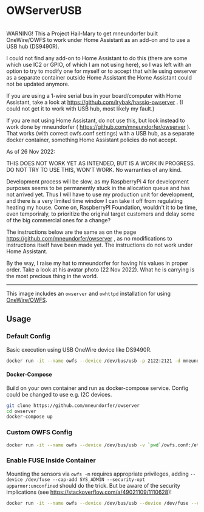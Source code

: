 # OWServerUSB

|   |   |   |   |   |
| - | - | - | - | - |


WARNING! This a Project Hail-Mary to get mneundorfer built OneWire/OWFS to work under Home Assistant as an add-on and to use a USB hub (DS9490R). 

I could not find any add-on to Home Assistant to do this (there are some which use IC2 or GPIO, of which I am not using here), so I was left with an option to try to modify one for myself or to accept that while using owserver as a separate container outside Home Assistant the Home Assistant could not be updated anymore. 

If you are using a 1-wire serial bus in your board/computer with Home Assistant, take a look at https://github.com/lrybak/hassio-owserver . (I could not get it to work with USB hub, most likely my fault.)

If you are not using Home Assistant, do not use this, but look instead to work done by mneundorfer ( https://github.com/mneundorfer/owserver ). That works (with correct owfs.conf settings) with a USB hub, as a separate docker container, something Home Assistant policies do not accept. 

As of 26 Nov 2022:

THIS DOES NOT WORK YET AS INTENDED, BUT IS A WORK IN PROGRESS. DO NOT TRY TO USE THIS, WON'T WORK. No warranties of any kind.

Development process will be slow, as my RaspberryPi 4 for development purposes seems to be permanently stuck in the allocation queue and has not arrived yet. Thus I will have to use my production unit for development, and there is a very limited time window I can take it off from regulating heating my house. Come on, RaspberryPI Foundation, wouldn't it to be time, even temporiraly, to prioritize the original target customers and delay some of the big commercial ones for a change?

The instructions below are the same as on the page https://github.com/mneundorfer/owserver , as no modifications to instructions itself have been made yet. The instructions do not work under Home Assistant. 

By the way, I raise my hat to mneundorfer for having his values in proper order. Take a look at his avatar photo (22 Nov 2022). What he is carrying is the most precious thing in the world.

-----

This image includes an `owserver` and `owhttpd` installation for using [OneWire/OWFS](http://owfs.org/).

## Usage

### Default Config
Basic execution using USB OneWire device like DS9490R.
```bash
docker run -it --name owfs --device /dev/bus/usb -p 2122:2121 -d mneundorfer/owserver:latest
```
#### Docker-Compose
Build on your own container and run as docker-compose service. Config could be changed to use e.g. I2C devices.

```bash
git clone https://github.com/mneundorfer/owserver
cd owserver
docker-compose up
```

### Custom OWFS Config

```bash
docker run -it --name owfs --device /dev/bus/usb -v `pwd`/owfs.conf:/etc/owfs.conf:ro -p 2122:2121 -d mneundorfer/owserver:latest
```

### Enable FUSE Inside Container

Mounting the sensors via `owfs -m` requires appropriate privileges, adding `--device /dev/fuse --cap-add SYS_ADMIN --security-opt apparmor:unconfined` should do the trick. But be aware of the security implications (see  https://stackoverflow.com/a/49021109/1110628)!

```bash
docker run -it --name owfs --device /dev/bus/usb --device /dev/fuse --cap-add SYS_ADMIN --security-opt apparmor:unconfined -p 2122:2121 -d mneundorfer/owserver:latest
```
